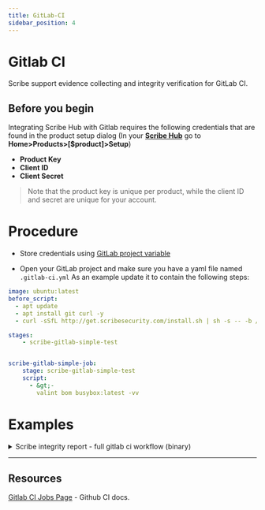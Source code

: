 ```yaml
---
title: GitLab-CI
sidebar_position: 4
---
```


# Gitlab CI
Scribe support evidence collecting and integrity verification for GitLab CI.

## Before you begin
Integrating Scribe Hub with Gitlab requires the following credentials that are found in the product setup dialog (In your **[Scribe Hub](https://prod.hub.scribesecurity.com/ "Scribe Hub Link")** go to **Home>Products>[$product]>Setup**)

* **Product Key**
* **Client ID**
* **Client Secret**

> Note that the product key is unique per product, while the client ID and secret are unique for your account.

# Procedure

* Store credentials using [GitLab  project variable](https://docs.gitlab.com/ee/ci/variables/#add-a-cicd-variable-to-a-project) 

* Open your GitLab project and make sure you have a yaml file named `.gitlab-ci.yml`
As an example update it to contain the following steps:

```yaml
image: ubuntu:latest
before_script:
  - apt update
  - apt install git curl -y
  - curl -sSfL http://get.scribesecurity.com/install.sh | sh -s -- -b /usr/local/bin

stages:
    - scribe-gitlab-simple-test


scribe-gitlab-simple-job:
    stage: scribe-gitlab-simple-test
    script:
      - &gt;-
        valint bom busybox:latest -vv
```

## 
# Examples

<details>
  <summary>  Scribe integrity report - full gitlab ci workflow (binary) </summary>

  ```yaml
  image: ubuntu:latest
  before_script:
    - apt update
    - apt install git curl -y
    - curl -sSfL http://get.scribesecurity.com/install.sh | sh -s -- -b /usr/local/bin

  stages:
      - scribe-gitlab-simple-test

  scribe-gitlab-simple-job:
      tags: [ saas-linux-large-amd64 ]
      stage: scribe-gitlab-simple-test
      script:
        - &gt;-
          valint bom dir:mongo-express-scm \
              --context-type gitlab \
              --output-directory ./scribe/valint \
              --product-key $PRODUCT_KEY \
              -E -U $SCRIBE_CLIENT_ID -P $SCRIBE_CLIENT_SECRET \
              --scribe.login-url $SCRIBE_LOGIN_URL --scribe.auth.audience $SCRIBE_AUDIENCE --scribe.url $SCRIBE_URL \
              -vv
        - &gt;-
          valint bom mongo-express:1.0.0-alpha.4 \
              --context-type gitlab \
              --output-directory ./scribe/valint \
              --product-key $PRODUCT_KEY \
              -E -U $SCRIBE_CLIENT_ID -P $SCRIBE_CLIENT_SECRET \
              --scribe.login-url $SCRIBE_LOGIN_URL --scribe.auth.audience $SCRIBE_AUDIENCE --scribe.url $SCRIBE_URL \
              -vv
        - &gt;-
          valint report \
              --context-type gitlab \
              --product-key $PRODUCT_KEY \
              -U $SCRIBE_CLIENT_ID -P $SCRIBE_CLIENT_SECRET --output-directory scribe/valint \
              --scribe.login-url $SCRIBE_LOGIN_URL --scribe.auth.audience $SCRIBE_AUDIENCE --scribe.url $SCRIBE_URL \
              --timeout 120s \
              -vv

  ```

</details>

---

## Resources

[Gitlab CI Jobs Page](https://docs.gitlab.com/ee/ci/) - Github CI docs.
